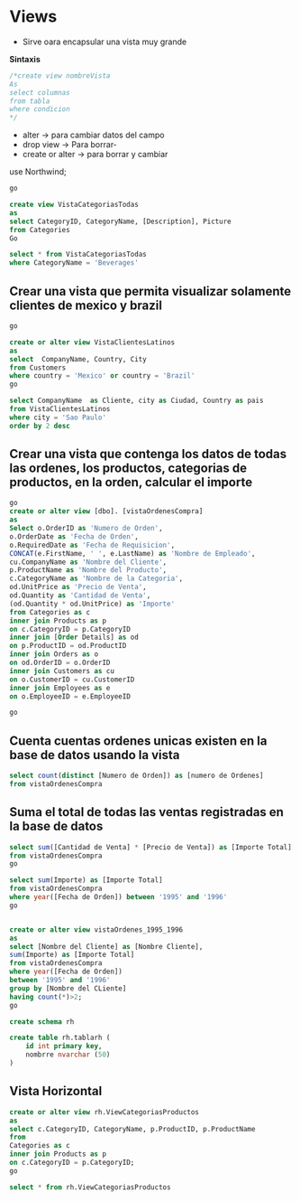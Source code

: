 # Views

- Sirve oara encapsular una vista muy grande

**Sintaxis**
```sql
/*create view nombreVista
As
select columnas 
from tabla
where condicion
*/
```

- alter  -> para cambiar datos del campo
-  drop view -> Para borrar-
- create or alter -> para borrar y cambiar 

use Northwind;

```sql
go

create view VistaCategoriasTodas
as
select CategoryID, CategoryName, [Description], Picture
from Categories
Go

select * from VistaCategoriasTodas
where CategoryName = 'Beverages'
```

## Crear una vista que permita visualizar solamente clientes de mexico y brazil
```sql
go

create or alter view VistaClientesLatinos
as
select  CompanyName, Country, City
from Customers
where country = 'Mexico' or country = 'Brazil' 
go

select CompanyName	as Cliente, city as Ciudad, Country as pais
from VistaClientesLatinos
where city = 'Sao Paulo'
order by 2 desc
```

## Crear una vista que contenga los datos de todas las ordenes, los productos, categorias de productos, en la orden, calcular el importe

```sql
go
create or alter view [dbo]. [vistaOrdenesCompra]
as
Select o.OrderID as 'Numero de Orden', 
o.OrderDate as 'Fecha de Orden', 
o.RequiredDate as 'Fecha de Requisicion',
CONCAT(e.FirstName, ' ', e.LastName) as 'Nombre de Empleado', 
cu.CompanyName as 'Nombre del Cliente', 
p.ProductName as 'Nombre del Producto',
c.CategoryName as 'Nombre de la Categoria', 
od.UnitPrice as 'Precio de Venta', 
od.Quantity as 'Cantidad de Venta', 
(od.Quantity * od.UnitPrice) as 'Importe'
from Categories as c
inner join Products as p
on c.CategoryID = p.CategoryID
inner join [Order Details] as od
on p.ProductID = od.ProductID
inner join Orders as o
on od.OrderID = o.OrderID
inner join Customers as cu
on o.CustomerID = cu.CustomerID
inner join Employees as e
on o.EmployeeID = e.EmployeeID

go
```

## Cuenta cuentas ordenes unicas existen en la base de datos usando la vista
```sql
select count(distinct [Numero de Orden]) as [numero de Ordenes]
from vistaOrdenesCompra
```

## Suma el total de todas las ventas registradas en la base de datos
```sql
select sum([Cantidad de Venta] * [Precio de Venta]) as [Importe Total]
from vistaOrdenesCompra
go
```
```sql
select sum(Importe) as [Importe Total]
from vistaOrdenesCompra
where year([Fecha de Orden]) between '1995' and '1996'
go
```
```sql

create or alter view vistaOrdenes_1995_1996
as
select [Nombre del Cliente] as [Nombre Cliente],
sum(Importe) as [Importe Total]
from vistaOrdenesCompra
where year([Fecha de Orden]) 
between '1995' and '1996'
group by [Nombre del CLiente]
having count(*)>2;
go

create schema rh

create table rh.tablarh (
	id int primary key,
	nombrre nvarchar (50)
)
```

## Vista Horizontal
```sql
create or alter view rh.ViewCategoriasProductos
as
select c.CategoryID, CategoryName, p.ProductID, p.ProductName
from
Categories as c
inner join Products as p
on c.CategoryID = p.CategoryID;
go

select * from rh.ViewCategoriasProductos
```